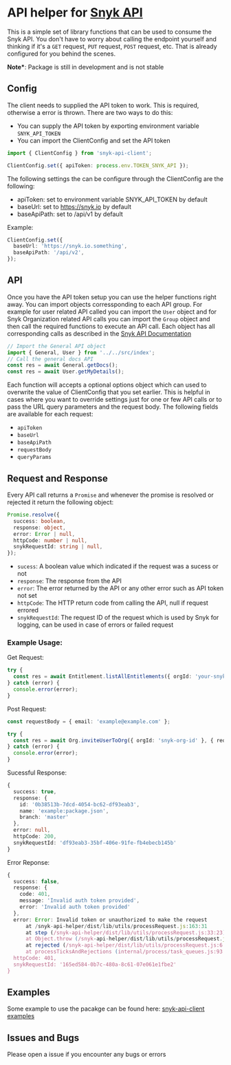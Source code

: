 # API helper for [Snyk API](https://snyk.docs.apiary.io/#reference/users/user-details/get-user-details)

This is a simple set of library functions that can be used to consume the Snyk API. You don't have to worry about calling the endpoint yourself and thinking if it's a `GET` request, `PUT` request, `POST` request, etc. That is already configured for you behind the scenes.

**Note\***: Package is still in development and is not stable

## Config

The client needs to supplied the API token to work. This is required, otherwise a error is thrown. There are two ways to do this:

- You can supply the API token by exporting environment variable `SNYK_API_TOKEN`
- You can import the ClientConfig and set the API token

```ts
import { ClientConfig } from 'snyk-api-client';

ClientConfig.set({ apiToken: process.env.TOKEN_SNYK_API });
```

The following settings the can be configure through the ClientConfig are the following:

- apiToken: set to environment variable SNYK_API_TOKEN by default
- baseUrl: set to https://snyk.io by default
- baseApiPath: set to /api/v1 by default

Example:

```ts
ClientConfig.set({
  baseUrl: 'https://snyk.io.something',
  baseApiPath: '/api/v2',
});
```

## API

Once you have the API token setup you can use the helper functions right away. You can import objects corressponding to each API group. For example for user related API called you can import the `User` object and for Snyk Organization related API calls you can import the `Group` object and then call the required functions to execute an API call. Each object has all corresponding calls as described in the [Snyk API Documentation](https://snyk.docs.apiary.io/#)

```ts
// Import the General API object
import { General, User } from '../../src/index';
// Call the general docs API
const res = await General.getDocs();
const res = await User.getMyDetails();
```

Each function will accepts a optional options object which can used to overwrite the value of ClientConfig that you set earlier. This is helpful in cases where you want to override settings just for one or few API calls or to pass the URL query parameters and the request body. The following fields are available for each request:

- `apiToken`
- `baseUrl`
- `baseApiPath`
- `requestBody`
- `queryParams`

## Request and Response

Every API call returns a `Promise` and whenever the promise is resolved or rejected it return the following object:

```ts
Promise.resolve({
  success: boolean,
  response: object,
  error: Error | null,
  httpCode: number | null,
  snykRequestId: string | null,
});
```

- `sucess`: A boolean value which indicated if the request was a sucess or not
- `response`: The response from the API
- `error`: The error returned by the API or any other error such as API token not set
- `httpCode`: The HTTP return code from calling the API, null if request errored
- `snykRequestId`: The request ID of the request which is used by Snyk for logging, can be used in case of errors or failed request

### Example Usage:

Get Request:

```ts
try {
  const res = await Entitlement.listAllEntitlements({ orgId: 'your-snyk-org-id' });
} catch (error) {
  console.error(error);
}
```

Post Request:

```ts
const requestBody = { email: 'example@example.com' };

try {
  const res = await Org.inviteUserToOrg({ orgId: 'snyk-org-id' }, { requestBody });
} catch (error) {
  console.error(error);
}
```

Sucessful Response:

```ts
{
  success: true,
  response: {
    id: '0b38513b-7dcd-4054-bc62-df93eab3',
    name: 'example:package.json',
    branch: 'master'
  },
  error: null,
  httpCode: 200,
  snykRequestId: 'df93eab3-35bf-406e-91fe-fb4ebecb145b'
}
```

Error Reponse:

```ts
{
  success: false,
  response: {
    code: 401,
    message: 'Invalid auth token provided',
    error: 'Invalid auth token provided'
  },
  error: Error: Invalid token or unauthorized to make the request
      at /snyk-api-helper/dist/lib/utils/processRequest.js:163:31
      at step (/snyk-api-helper/dist/lib/utils/processRequest.js:33:23)
      at Object.throw (/snyk-api-helper/dist/lib/utils/processRequest.js:14:53)
      at rejected (/snyk-api-helper/dist/lib/utils/processRequest.js:6:65)
      at processTicksAndRejections (internal/process/task_queues.js:93:5),
  httpCode: 401,
  snykRequestId: '165ed584-0b7c-480a-8c61-07e061e1fbe2'
}
```

## Examples

Some example to use the pacakge can be found here: [snyk-api-client examples](https://github.com/lovebhardwajsnyk/snyk-api-client-examples)

## Issues and Bugs

Please open a issue if you encounter any bugs or errors
